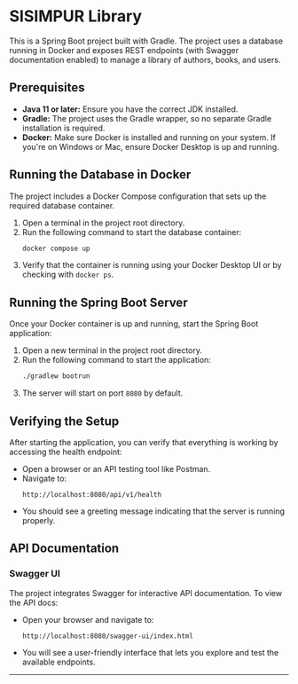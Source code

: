 # SISIMPUR Library

This is a Spring Boot project built with Gradle. The project uses a database running in Docker and exposes REST endpoints (with Swagger documentation enabled) to manage a library of authors, books, and users.

## Prerequisites

- **Java 11 or later:** Ensure you have the correct JDK installed.
- **Gradle:** The project uses the Gradle wrapper, so no separate Gradle installation is required.
- **Docker:** Make sure Docker is installed and running on your system. If you're on Windows or Mac, ensure Docker Desktop is up and running.

## Running the Database in Docker

The project includes a Docker Compose configuration that sets up the required database container.

1. Open a terminal in the project root directory.
2. Run the following command to start the database container:
   ```bash
   docker compose up
   ```
3. Verify that the container is running using your Docker Desktop UI or by checking with `docker ps`.

## Running the Spring Boot Server

Once your Docker container is up and running, start the Spring Boot application:

1. Open a new terminal in the project root directory.
2. Run the following command to start the application:
   ```bash
   ./gradlew bootrun
   ```
3. The server will start on port `8080` by default.

## Verifying the Setup

After starting the application, you can verify that everything is working by accessing the health endpoint:

- Open a browser or an API testing tool like Postman.
- Navigate to:
  ```
  http://localhost:8080/api/v1/health
  ```
- You should see a greeting message indicating that the server is running properly.

## API Documentation

### Swagger UI

The project integrates Swagger for interactive API documentation. To view the API docs:

- Open your browser and navigate to:
  ```
  http://localhost:8080/swagger-ui/index.html
  ```
- You will see a user-friendly interface that lets you explore and test the available endpoints.

---
